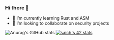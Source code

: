 ### Hi there 👋

- 🌱 I’m currently learning Rust and ASM
- 👯 I’m looking to collaborate on security projects

![Anurag's GitHub stats](https://github-readme-stats.vercel.app/api?username=Raiklan&show_icons=true&theme=dark)
[![saich's 42 stats](https://badge42.vercel.app/api/v2/clfy2x2sf000608ljinz8e5p7/stats?cursusId=21&coalitionId=48)](https://github.com/JaeSeoKim/badge42)
